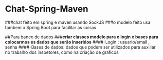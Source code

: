 # Chat-Spring-Maven
###chat feito em spring e maven usando SockJS
###o modelo feito usa tambem o Spring Boot para facilitar as coisas

##Para banco de dados
###**criar classes modelo para o login e bases para colocarmos os dados que serão inseridos**
####-Login : usuario/email , senha
####-Bases de dados: dados que podem ser utilizados para auxiliar no trabalho dos inspetores, como na criação de graficos


